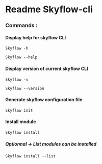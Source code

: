 # Readme Skyflow-cli

### Commands :

#### Display help for skyflow CLI

```
Skyflow -h
```

```
Skyflow --help
```

#### Display version of current skyflow CLI

```
Skyflow -v
```

```
Skyflow --version
```

#### Generate skyflow configuration file

```
Skyflow init
```

#### Install module

```
Skyflow install
```

##### Optionnal -> List modules can be installed

```
Skyflow install --list
```


